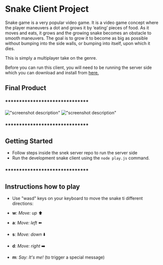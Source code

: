 # Snake Client Project

Snake game is a very popular video game. It is a video game concept where the player maneuvers a dot and grows it by ‘eating’ pieces of food. As it moves and eats, it grows and the growing snake becomes an obstacle to smooth maneuvers. The goal is to grow it to become as big as possible without bumping into the side walls, or bumping into itself, upon which it dies.

This is simply a multiplayer take on the genre.

Before you can run this client, you will need to be running the server side which you can download and install from [here.](https://github.com/taniarascia/snek) 

## Final Product
### ******************************



!["screenshot description"](#)
!["screenshot description"](#)

### ******************************
## Getting Started

- Follow steps inside the snek server repo to run the server side
- Run the development snake client using the `node play.js` command.

### ******************************
## Instructions how to play
- Use "wasd" keys on your keyboard to move the snake ti different directions:

- **w**: *Move: up* :arrow_up:
- **a**: *Move: left* :arrow_left:
- **s**: *Move: down* :arrow_down:
- **d**: *Move: right* :arrow_right:
- **m**: *Say: It's me!* (to trigger a special message) 
